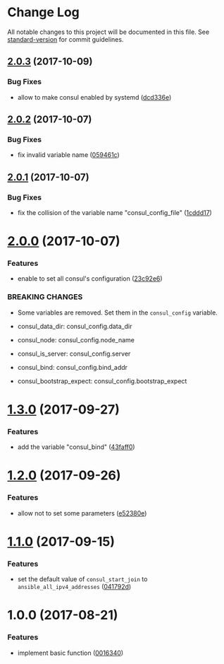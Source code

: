 # Change Log

All notable changes to this project will be documented in this file. See [standard-version](https://github.com/conventional-changelog/standard-version) for commit guidelines.

<a name="2.0.3"></a>
## [2.0.3](https://github.com/suzuki-shunsuke/ansible-consul/compare/v2.0.2...v2.0.3) (2017-10-09)


### Bug Fixes

* allow to make consul enabled by systemd ([dcd336e](https://github.com/suzuki-shunsuke/ansible-consul/commit/dcd336e))



<a name="2.0.2"></a>
## [2.0.2](https://github.com/suzuki-shunsuke/ansible-consul/compare/v2.0.1...v2.0.2) (2017-10-07)


### Bug Fixes

* fix invalid variable name ([059461c](https://github.com/suzuki-shunsuke/ansible-consul/commit/059461c))



<a name="2.0.1"></a>
## [2.0.1](https://github.com/suzuki-shunsuke/ansible-consul/compare/v2.0.0...v2.0.1) (2017-10-07)


### Bug Fixes

* fix the collision of the variable name "consul_config_file" ([1cddd17](https://github.com/suzuki-shunsuke/ansible-consul/commit/1cddd17))



<a name="2.0.0"></a>
# [2.0.0](https://github.com/suzuki-shunsuke/ansible-consul/compare/v1.3.0...v2.0.0) (2017-10-07)


### Features

* enable to set all consul's configuration ([23c92e6](https://github.com/suzuki-shunsuke/ansible-consul/commit/23c92e6))


### BREAKING CHANGES

* Some variables are removed. Set them in the `consul_config` variable.

* consul_data_dir: consul_config.data_dir
* consul_node: consul_config.node_name
* consul_is_server: consul_config.server
* consul_bind: consul_config.bind_addr
* consul_bootstrap_expect: consul_config.bootstrap_expect



<a name="1.3.0"></a>
# [1.3.0](https://github.com/suzuki-shunsuke/ansible-consul/compare/v1.2.0...v1.3.0) (2017-09-27)


### Features

* add the variable "consul_bind" ([43faff0](https://github.com/suzuki-shunsuke/ansible-consul/commit/43faff0))



<a name="1.2.0"></a>
# [1.2.0](https://github.com/suzuki-shunsuke/ansible-consul/compare/v1.1.0...v1.2.0) (2017-09-26)


### Features

* allow not to set some parameters ([e52380e](https://github.com/suzuki-shunsuke/ansible-consul/commit/e52380e))



<a name="1.1.0"></a>
# [1.1.0](https://github.com/suzuki-shunsuke/ansible-consul/compare/v1.0.0...v1.1.0) (2017-09-15)


### Features

* set the default value of `consul_start_join` to `ansible_all_ipv4_addresses` ([041792d](https://github.com/suzuki-shunsuke/ansible-consul/commit/041792d))



<a name="1.0.0"></a>
# 1.0.0 (2017-08-21)


### Features

* implement basic function ([0016340](https://github.com/suzuki-shunsuke/ansible-consul/commit/0016340))
